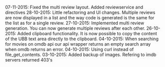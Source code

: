 07-11-2015: Fixed the multi review layout. Added reviewservice and directives
28-10-2015: Little refactoring and UI changes. Multiple reviews are now displayed in a list and the way code is generated is
			the same for the list as for a single review.
27-10-2015: Implemented multi review generation. You can now generate multiple reviews after each other.
26-10-2015: Added clipboard functionality. It is now possible to copy the content of the UBB text area directly to the clipboard.
04-10-2015: When searching for movies on omdb api our api wrapper returns an empty search array when omdb returns an error.
04-10-2015: Using curl instead of file_get_contents. 
03-10-2015: Added backup of images. Refering to imdb servers returned 403's
